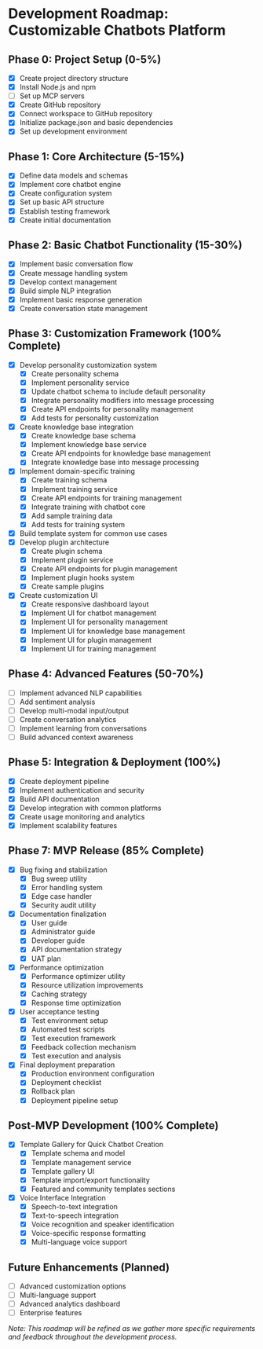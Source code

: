 # Development Roadmap: Customizable Chatbots Platform

## Phase 0: Project Setup (0-5%)
- [x] Create project directory structure
- [x] Install Node.js and npm
- [ ] Set up MCP servers
- [x] Create GitHub repository
- [x] Connect workspace to GitHub repository
- [x] Initialize package.json and basic dependencies
- [x] Set up development environment

## Phase 1: Core Architecture (5-15%)
- [x] Define data models and schemas
- [x] Implement core chatbot engine
- [x] Create configuration system
- [x] Set up basic API structure
- [x] Establish testing framework
- [x] Create initial documentation

## Phase 2: Basic Chatbot Functionality (15-30%)
- [x] Implement basic conversation flow
- [x] Create message handling system
- [x] Develop context management
- [x] Build simple NLP integration
- [x] Implement basic response generation
- [x] Create conversation state management

## Phase 3: Customization Framework (100% Complete)
- [x] Develop personality customization system
  - [x] Create personality schema
  - [x] Implement personality service
  - [x] Update chatbot schema to include default personality
  - [x] Integrate personality modifiers into message processing
  - [x] Create API endpoints for personality management
  - [x] Add tests for personality customization
- [x] Create knowledge base integration
  - [x] Create knowledge base schema
  - [x] Implement knowledge base service
  - [x] Create API endpoints for knowledge base management
  - [x] Integrate knowledge base into message processing
- [x] Implement domain-specific training
  - [x] Create training schema
  - [x] Implement training service
  - [x] Create API endpoints for training management
  - [x] Integrate training with chatbot core
  - [x] Add sample training data
  - [x] Add tests for training system
- [x] Build template system for common use cases
- [x] Develop plugin architecture
  - [x] Create plugin schema
  - [x] Implement plugin service
  - [x] Create API endpoints for plugin management
  - [x] Implement plugin hooks system
  - [x] Create sample plugins
- [x] Create customization UI
  - [x] Create responsive dashboard layout
  - [x] Implement UI for chatbot management
  - [x] Implement UI for personality management
  - [x] Implement UI for knowledge base management
  - [x] Implement UI for plugin management
  - [x] Implement UI for training management

## Phase 4: Advanced Features (50-70%)
- [ ] Implement advanced NLP capabilities
- [ ] Add sentiment analysis
- [ ] Develop multi-modal input/output
- [ ] Create conversation analytics
- [ ] Implement learning from conversations
- [ ] Build advanced context awareness

## Phase 5: Integration & Deployment (100%)
- [x] Create deployment pipeline
- [x] Implement authentication and security
- [x] Build API documentation
- [x] Develop integration with common platforms
- [x] Create usage monitoring and analytics
- [x] Implement scalability features

## Phase 7: MVP Release (85% Complete)
- [x] Bug fixing and stabilization
  - [x] Bug sweep utility
  - [x] Error handling system
  - [x] Edge case handler
  - [x] Security audit utility
- [x] Documentation finalization
  - [x] User guide
  - [x] Administrator guide
  - [x] Developer guide
  - [x] API documentation strategy
  - [x] UAT plan
- [x] Performance optimization
  - [x] Performance optimizer utility
  - [x] Resource utilization improvements
  - [x] Caching strategy
  - [x] Response time optimization
- [x] User acceptance testing
  - [x] Test environment setup
  - [x] Automated test scripts
  - [x] Test execution framework
  - [x] Feedback collection mechanism
  - [x] Test execution and analysis
- [x] Final deployment preparation
  - [x] Production environment configuration
  - [x] Deployment checklist
  - [x] Rollback plan
  - [x] Deployment pipeline setup

## Post-MVP Development (100% Complete)
- [x] Template Gallery for Quick Chatbot Creation
  - [x] Template schema and model
  - [x] Template management service
  - [x] Template gallery UI
  - [x] Template import/export functionality
  - [x] Featured and community templates sections
- [x] Voice Interface Integration
  - [x] Speech-to-text integration
  - [x] Text-to-speech integration
  - [x] Voice recognition and speaker identification
  - [x] Voice-specific response formatting
  - [x] Multi-language voice support

## Future Enhancements (Planned)
- [ ] Advanced customization options
- [ ] Multi-language support
- [ ] Advanced analytics dashboard
- [ ] Enterprise features

*Note: This roadmap will be refined as we gather more specific requirements and feedback throughout the development process.*
